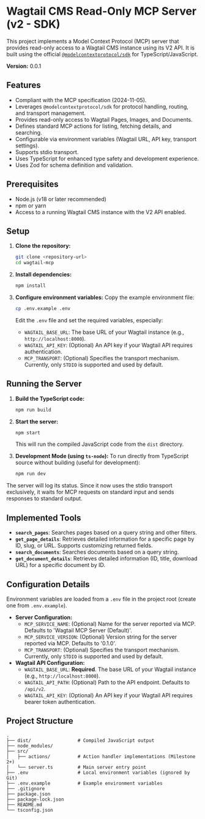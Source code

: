 # Wagtail CMS Read-Only MCP Server (v2 - SDK)

This project implements a Model Context Protocol (MCP) server that provides read-only access to a Wagtail CMS instance using its V2 API.
It is built using the official [`@modelcontextprotocol/sdk`](https://github.com/modelcontextprotocol/sdk) for TypeScript/JavaScript.

**Version:** 0.0.1

## Features

*   Compliant with the MCP specification (2024-11-05).
*   Leverages `@modelcontextprotocol/sdk` for protocol handling, routing, and transport management.
*   Provides read-only access to Wagtail Pages, Images, and Documents.
*   Defines standard MCP actions for listing, fetching details, and searching.
*   Configurable via environment variables (Wagtail URL, API key, transport settings).
*   Supports stdio transport.
*   Uses TypeScript for enhanced type safety and development experience.
*   Uses Zod for schema definition and validation.

## Prerequisites

*   Node.js (v18 or later recommended)
*   npm or yarn
*   Access to a running Wagtail CMS instance with the V2 API enabled.

## Setup

1.  **Clone the repository:**
    ```bash
    git clone <repository-url>
    cd wagtail-mcp
    ```

2.  **Install dependencies:**
    ```bash
    npm install
    ```

3.  **Configure environment variables:**
    Copy the example environment file:
    ```bash
    cp .env.example .env
    ```
    Edit the `.env` file and set the required variables, especially:
    *   `WAGTAIL_BASE_URL`: The base URL of your Wagtail instance (e.g., `http://localhost:8000`).
    *   `WAGTAIL_API_KEY`: (Optional) An API key if your Wagtail API requires authentication.
    *   `MCP_TRANSPORT`: (Optional) Specifies the transport mechanism. Currently, only `STDIO` is supported and used by default.

## Running the Server

1.  **Build the TypeScript code:**
    ```bash
    npm run build
    ```

2.  **Start the server:**
    ```bash
    npm start
    ```
    This will run the compiled JavaScript code from the `dist` directory.

3.  **Development Mode (using `ts-node`):**
    To run directly from TypeScript source without building (useful for development):
    ```bash
    npm run dev
    ```

The server will log its status. Since it now uses the stdio transport exclusively, it waits for MCP requests on standard input and sends responses to standard output.

## Implemented Tools

*   **`search_pages`**: Searches pages based on a query string and other filters.
*   **`get_page_details`**: Retrieves detailed information for a specific page by ID, slug, or URL. Supports customizing returned fields.
*   **`search_documents`**: Searches documents based on a query string.
*   **`get_document_details`**: Retrieves detailed information (ID, title, download URL) for a specific document by ID.

## Configuration Details

Environment variables are loaded from a `.env` file in the project root (create one from `.env.example`).

*   **Server Configuration:**
    *   `MCP_SERVICE_NAME`: (Optional) Name for the server reported via MCP. Defaults to 'Wagtail MCP Server (Default)'.
    *   `MCP_SERVICE_VERSION`: (Optional) Version string for the server reported via MCP. Defaults to '0.1.0'.
    *   `MCP_TRANSPORT`: (Optional) Specifies the transport mechanism. Currently, only `STDIO` is supported and used by default.
*   **Wagtail API Configuration:**
    *   `WAGTAIL_BASE_URL`: **Required**. The base URL of your Wagtail instance (e.g., `http://localhost:8000`).
    *   `WAGTAIL_API_PATH`: (Optional) Path to the API endpoint. Defaults to `/api/v2`.
    *   `WAGTAIL_API_KEY`: (Optional) An API key if your Wagtail API requires bearer token authentication.

## Project Structure

```
.
├── dist/                 # Compiled JavaScript output
├── node_modules/
├── src/
│   ├── actions/          # Action handler implementations (Milestone 2+)
│   └── server.ts         # Main server entry point
├── .env                  # Local environment variables (ignored by Git)
├── .env.example          # Example environment variables
├── .gitignore
├── package.json
├── package-lock.json
├── README.md
└── tsconfig.json
```
